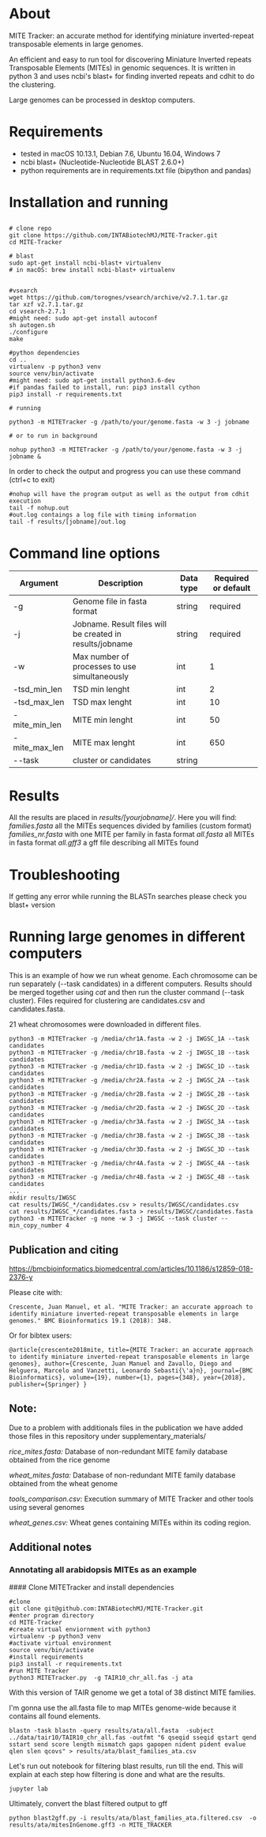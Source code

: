 # About


MITE Tracker: an accurate method for identifying miniature inverted-repeat transposable elements in large genomes. 

An efficient and easy to run tool for discovering Miniature Inverted repeats Transposable Elements (MITEs) in genomic sequences. It is written in python 3 and uses ncbi's blast+ for finding inverted repeats and cdhit to do the clustering. 

Large genomes can be processed in desktop computers.

   
# Requirements
 - tested in macOS 10.13.1, Debian 7.6, Ubuntu 16.04, Windows 7
 - ncbi blast+ (Nucleotide-Nucleotide BLAST 2.6.0+)
 - python requirements are in requirements.txt file (bipython and pandas)

# Installation and running

## 
```
# clone repo
git clone https://github.com/INTABiotechMJ/MITE-Tracker.git
cd MITE-Tracker

# blast
sudo apt-get install ncbi-blast+ virtualenv
# in macOS: brew install ncbi-blast+ virtualenv


#vsearch
wget https://github.com/torognes/vsearch/archive/v2.7.1.tar.gz
tar xzf v2.7.1.tar.gz
cd vsearch-2.7.1
#might need: sudo apt-get install autoconf
sh autogen.sh
./configure
make

#python dependencies
cd ..
virtualenv -p python3 venv
source venv/bin/activate
#might need: sudo apt-get install python3.6-dev
#if pandas failed to install, run: pip3 install cython
pip3 install -r requirements.txt

# running

python3 -m MITETracker -g /path/to/your/genome.fasta -w 3 -j jobname

# or to run in background

nohup python3 -m MITETracker -g /path/to/your/genome.fasta -w 3 -j jobname &

```

In order to check the output and progress you can use these command (ctrl+c to exit)
```
#nohup will have the program output as well as the output from cdhit execution
tail -f nohup.out
#out.log contaings a log file with timing information
tail -f results/[jobname]/out.log
```

# Command line options
| Argument  | Description | Data type  | Required or default |
| ------------- | ------------- | ------------- | ------------- |
| -g  | Genome file in fasta format  | string  | required  |
| -j  | Jobname. Result files will be created in results/jobname   | string  | required  |
| -w  | Max number of processes to use simultaneously  | int  | 1  |
| -tsd_min_len  | TSD min lenght  | int  | 2  |
| -tsd_max_len  | TSD max lenght  | int  | 10  |
| -mite_min_len  | MITE min lenght  | int  | 50  |
| -mite_max_len  | MITE max lenght  | int  | 650  |
| --task  | cluster or candidates  | string |   |


# Results
All the results are placed in _results/[yourjobname]/_. 
Here you will find:
    _families.fasta_ all the MITEs sequences divided by families (custom format)
    _families_nr.fasta_ with one MITE per family in fasta format
    _all.fasta_ all MITEs in fasta format
    _all.gff3_  a gff file describing all MITEs found 

# Troubleshooting
If getting any error while running the BLASTn searches please check you blast+ version

# Running large genomes in different computers
This is an example of how we run wheat genome. Each chromosome can be run separately (--task candidates) in a different computers. Results should be merged together using _cat_ and then run the cluster command (--task cluster). Files required for clustering are candidates.csv and candidates.fasta.

21 wheat chromosomes were downloaded in different files. 

```
python3 -m MITETracker -g /media/chr1A.fasta -w 2 -j IWGSC_1A --task candidates
python3 -m MITETracker -g /media/chr1B.fasta -w 2 -j IWGSC_1B --task candidates
python3 -m MITETracker -g /media/chr1D.fasta -w 2 -j IWGSC_1D --task candidates
python3 -m MITETracker -g /media/chr2A.fasta -w 2 -j IWGSC_2A --task candidates
python3 -m MITETracker -g /media/chr2B.fasta -w 2 -j IWGSC_2B --task candidates
python3 -m MITETracker -g /media/chr2D.fasta -w 2 -j IWGSC_2D --task candidates
python3 -m MITETracker -g /media/chr3A.fasta -w 2 -j IWGSC_3A --task candidates
python3 -m MITETracker -g /media/chr3B.fasta -w 2 -j IWGSC_3B --task candidates
python3 -m MITETracker -g /media/chr3D.fasta -w 2 -j IWGSC_3D --task candidates
python3 -m MITETracker -g /media/chr4A.fasta -w 2 -j IWGSC_4A --task candidates
python3 -m MITETracker -g /media/chr4B.fasta -w 2 -j IWGSC_4B --task candidates
...
mkdir results/IWGSC
cat results/IWGSC_*/candidates.csv > results/IWGSC/candidates.csv
cat results/IWGSC_*/candidates.fasta > results/IWGSC/candidates.fasta
python3 -m MITETracker -g none -w 3 -j IWGSC --task cluster --min_copy_number 4
```


## Publication and citing
https://bmcbioinformatics.biomedcentral.com/articles/10.1186/s12859-018-2376-y

Please cite with:

`
Crescente, Juan Manuel, et al. "MITE Tracker: an accurate approach to identify miniature inverted-repeat transposable elements in large genomes." BMC Bioinformatics 19.1 (2018): 348.
`

Or for bibtex users:

`
@article{crescente2018mite,
  title={MITE Tracker: an accurate approach to identify miniature inverted-repeat transposable elements in large genomes},
  author={Crescente, Juan Manuel and Zavallo, Diego and Helguera, Marcelo and Vanzetti, Leonardo Sebasti{\'a}n},
  journal={BMC Bioinformatics},
  volume={19},
  number={1},
  pages={348},
  year={2018},
  publisher={Springer}
}
`

## Note:
Due to a problem with additionals files in the publication we have added those files in this repository under supplementary_materials/

_rice_mites.fasta:_ Database of non-redundant MITE family database obtained from the rice genome

_wheat_mites.fasta:_ Database of non-redundant MITE family database obtained from the wheat genome

_tools_comparison.csv:_ Execution summary of MITE Tracker and other tools using several genomes

_wheat_genes.csv:_ Wheat genes containing MITEs within its coding region.


## Additional notes

### Annotating all arabidopsis MITEs as an example

#### Clone MITETracker and install dependencies

```
#clone
git clone git@github.com:INTABiotechMJ/MITE-Tracker.git
#enter program directory
cd MITE-Tracker
#create virtual enviornment with python3
virtualenv -p python3 venv
#activate virtual environment
source venv/bin/activate
#install requirements
pip3 install -r requirements.txt
#run MITE Tracker
python3 MITETracker.py  -g TAIR10_chr_all.fas -j ata
```

With this version of TAIR genome we get a total of 38 distinct MITE families. 

I'm gonna use the all.fasta file to map MITEs genome-wide because it contains all found elements.

```
blastn -task blastn -query results/ata/all.fasta  -subject ../data/tair10/TAIR10_chr_all.fas -outfmt "6 qseqid sseqid qstart qend sstart send score length mismatch gaps gapopen nident pident evalue qlen slen qcovs" > results/ata/blast_families_ata.csv
```

Let's run out notebook for filtering blast results, run till the end. This will explain at each step how filtering is done and what are the results.

```
jupyter lab
```

Ultimately, convert the blast filtered output to gff
```
python blast2gff.py -i results/ata/blast_families_ata.filtered.csv  -o results/ata/mitesInGenome.gff3 -n MITE_TRACKER
```